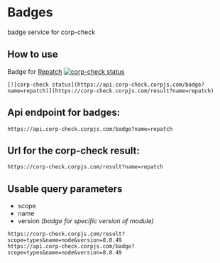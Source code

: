 # Badges
badge service for corp-check

## How to use
Badge for [Repatch](https://www.npmjs.com/package/repatch) [![corp-check status](https://api.corp-check.corpjs.com/badge?name=repatch)](https://corp-check.corpjs.com/result?name=repatch)

```
[![corp-check status](https://api.corp-check.corpjs.com/badge?name=repatch)](https://corp-check.corpjs.com/result?name=repatch)
```

## Api endpoint for badges:
```
https://api.corp-check.corpjs.com/badge?name=repatch
```

## Url for the corp-check result:
```
https://corp-check.corpjs.com/result?name=repatch
```

## Usable query parameters
- scope
- name
- version _(badge for specific version of module)_
```
https://corp-check.corpjs.com/result?scope=types&name=node&version=8.0.49
https://api.corp-check.corpjs.com/badge?scope=types&name=node&version=8.0.49
```